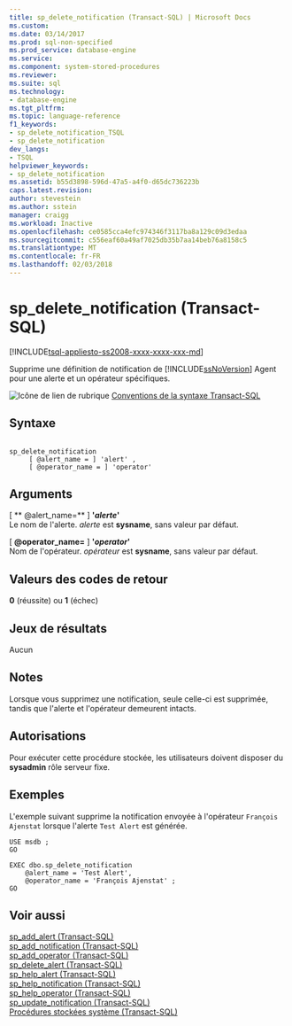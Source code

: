 ```yaml
---
title: sp_delete_notification (Transact-SQL) | Microsoft Docs
ms.custom: 
ms.date: 03/14/2017
ms.prod: sql-non-specified
ms.prod_service: database-engine
ms.service: 
ms.component: system-stored-procedures
ms.reviewer: 
ms.suite: sql
ms.technology:
- database-engine
ms.tgt_pltfrm: 
ms.topic: language-reference
f1_keywords:
- sp_delete_notification_TSQL
- sp_delete_notification
dev_langs:
- TSQL
helpviewer_keywords:
- sp_delete_notification
ms.assetid: b55d3898-596d-47a5-a4f0-d65dc736223b
caps.latest.revision: 
author: stevestein
ms.author: sstein
manager: craigg
ms.workload: Inactive
ms.openlocfilehash: ce0585cca4efc974346f3117ba8a129c09d3edaa
ms.sourcegitcommit: c556eaf60a49af7025db35b7aa14beb76a8158c5
ms.translationtype: MT
ms.contentlocale: fr-FR
ms.lasthandoff: 02/03/2018
---
```

# <a name="spdeletenotification-transact-sql"></a>sp_delete_notification (Transact-SQL)
[!INCLUDE[tsql-appliesto-ss2008-xxxx-xxxx-xxx-md](../../includes/tsql-appliesto-ss2008-xxxx-xxxx-xxx-md.md)]

  Supprime une définition de notification de [!INCLUDE[ssNoVersion](../../includes/ssnoversion-md.md)] Agent pour une alerte et un opérateur spécifiques.  
  
 ![Icône de lien de rubrique](../../database-engine/configure-windows/media/topic-link.gif "Icône lien de rubrique") [Conventions de la syntaxe Transact-SQL](../../t-sql/language-elements/transact-sql-syntax-conventions-transact-sql.md)  
  
## <a name="syntax"></a>Syntaxe  
  
```  
  
sp_delete_notification  
     [ @alert_name = ] 'alert' ,   
     [ @operator_name = ] 'operator'   
```  
  
## <a name="arguments"></a>Arguments  
 [ ** @alert_name=** ] **'***alerte***'**  
 Le nom de l'alerte. *alerte* est **sysname**, sans valeur par défaut.  
  
 [ **@operator_name=** ] **'***operator***'**  
 Nom de l'opérateur. *opérateur* est **sysname**, sans valeur par défaut.  
  
## <a name="return-code-values"></a>Valeurs des codes de retour  
 **0** (réussite) ou **1** (échec)  
  
## <a name="result-sets"></a>Jeux de résultats  
 Aucun  
  
## <a name="remarks"></a>Notes  
 Lorsque vous supprimez une notification, seule celle-ci est supprimée, tandis que l'alerte et l'opérateur demeurent intacts.  
  
## <a name="permissions"></a>Autorisations  
 Pour exécuter cette procédure stockée, les utilisateurs doivent disposer du **sysadmin** rôle serveur fixe.  
  
## <a name="examples"></a>Exemples  
 L'exemple suivant supprime la notification envoyée à l'opérateur `François Ajenstat` lorsque l'alerte `Test Alert` est générée.  
  
```  
USE msdb ;  
GO  
  
EXEC dbo.sp_delete_notification  
    @alert_name = 'Test Alert',  
    @operator_name = 'François Ajenstat' ;  
GO  
```  
  
## <a name="see-also"></a>Voir aussi  
 [sp_add_alert &#40;Transact-SQL&#41;](../../relational-databases/system-stored-procedures/sp-add-alert-transact-sql.md)   
 [sp_add_notification &#40;Transact-SQL&#41;](../../relational-databases/system-stored-procedures/sp-add-notification-transact-sql.md)   
 [sp_add_operator &#40;Transact-SQL&#41;](../../relational-databases/system-stored-procedures/sp-add-operator-transact-sql.md)   
 [sp_delete_alert &#40;Transact-SQL&#41;](../../relational-databases/system-stored-procedures/sp-delete-alert-transact-sql.md)   
 [sp_help_alert &#40;Transact-SQL&#41;](../../relational-databases/system-stored-procedures/sp-help-alert-transact-sql.md)   
 [sp_help_notification &#40;Transact-SQL&#41;](../../relational-databases/system-stored-procedures/sp-help-notification-transact-sql.md)   
 [sp_help_operator &#40;Transact-SQL&#41;](../../relational-databases/system-stored-procedures/sp-help-operator-transact-sql.md)   
 [sp_update_notification &#40;Transact-SQL&#41;](../../relational-databases/system-stored-procedures/sp-update-notification-transact-sql.md)   
 [Procédures stockées système &#40;Transact-SQL&#41;](../../relational-databases/system-stored-procedures/system-stored-procedures-transact-sql.md)  
  
  
